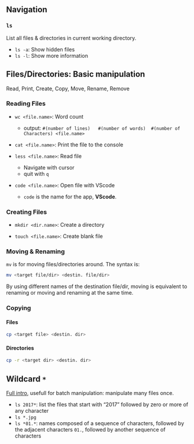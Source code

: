 ## Navigation

### `ls`
List all files & directories in current working directory.

- `ls -a`: Show hidden files
- `ls -l`: Show more information


## Files/Directories: Basic manipulation 

Read, Print, Create, Copy, Move, Rename, Remove

### Reading Files

- `wc <file.name>`: Word count
    - output: `#(number of lines)   #(number of words)  #(number of Characters) <file.name>`

- `cat <file.name>`: Print the file to the console

- `less <file.name>`: Read file
    - Navigate with cursor
    - quit with `q`

- `code <file.name>`: Open file with VScode
    - `code` is the name for the app, **VScode**.

### Creating Files

- `mkdir <dir.name>`: Create a directory

- `touch <file.name>`: Create blank file



### Moving & Renaming
`mv` is for moving files/directories around. The syntax is:
```bash
mv <target file/dir> <destin. file/dir>
```

By using different names of the destination file/dir, moving is equivalent to renaming or moving and renaming at the same time.

### Copying

#### Files
```bash
cp <target file> <destin. dir>
```

#### Directories

```bash
cp -r <target dir> <destin. dir>
```


## Wildcard `*`

[Full intro](https://bookdown.org/sean/the-unix-workbench/working-with-unix.html#get-wild), usefull for batch manipulation: manipulate many files once.

- `ls 2017*`: list the files that start with “2017” followed by zero or more of any character
- `ls *.jpg`
- `ls *01.*`: names composed of a sequence of characters, followed by the adjacent characters `01.`, followed by another sequence of characters